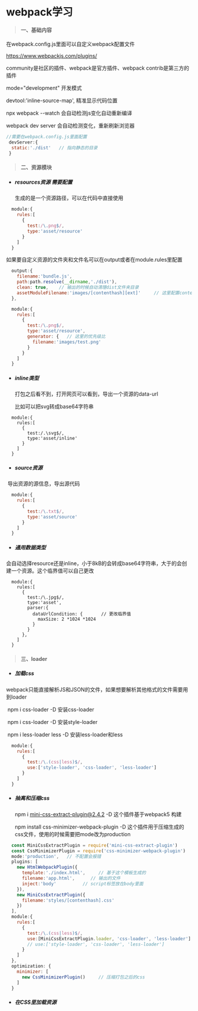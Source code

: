 # webpack学习
> #### 一、基础内容

在webpack.config.js里面可以自定义webpack配置文件

https://www.webpackjs.com/plugins/

community是社区的插件、webpack是官方插件、webpack contrib是第三方的插件

mode="development"   开发模式

 devtool:'inline-source-map',    精准显示代码位置

npx webpack --watch 会自动检测js变化自动重新编译

webpack dev server 会自动检测变化，重新刷新浏览器

```js
//需要在webpack.config.js里面配置
 devServer:{
  static:'./dist'   // 指向静态的目录
 }
```

> #### 二、资源模块

- ##### resources资源   需要配置

  生成的是一个资源路径，可以在代码中直接使用

```js
  module:{
    rules:[
      {
        test:/\.png$/,
        type:'asset/resource'
      }
    ]
  }
```

如果要自定义资源的文件夹和文件名可以在output或者在module.rules里配置

```js
  output:{
    filename:'bundle.js',
    path:path.resolve(__dirname,'./dist'),
    clean: true,    // 输出的时候自动清理dist文件夹目录   
    assetModuleFilename:'images/[contenthash][ext]'     // 这里配置contenthash是自动生成的文件名 ext是扩展名
  },
```

```js
  module:{
    rules:[
      {
        test:/\.png$/,
        type:'asset/resource',
        generator: {   // 这里的优先级比
          filename:'images/test.png'
        }
      }
    ]
  }
```

- ##### inline类型

  打包之后看不到，打开网页可以看到，导出一个资源的data-url
  
  比如可以把svg转成base64字符串

```
  module:{
    rules:[
      {
        test:/.\svg$/,
        type:'asset/inline'
      }
    ]
  }
```

- ##### source资源

​		导出资源的源信息，导出源代码

```js
  module:{
    rules:[
      {
        test:/\.txt$/,
        type:'asset/source'
      }
    ]
  }
```

- ##### 通用数据类型

​		会自动选择resource还是inline，小于8kB的会转成base64字符串，大于的会创建一个资源。这个临界值可以自己更改

```JS
  module:{
    rules:[
      {
        test:/\.jpg$/,
        type:'asset',
        parser:{
          dataUrlCondition: {       // 更改临界值
            maxSize: 2 *1024 *1024
          }
        }
      },
    ]
  }
```

> #### 三、loader

- ##### 	加载css

​	webpack只能直接解析JS和JSON的文件，如果想要解析其他格式的文件需要用到loader

​	npm i css-loader -D  安装css-loader

​	npm i css-loader -D  安装style-loader

​	npm i less-loader less -D  安装less-loader和less

```js
  module:{
    rules:[
      {
        test:/\.(css|less)$/,
        use:['style-loader', 'css-loader', 'less-loader']
      }
    ]
  }
```

- ##### 抽离和压缩css

  npm i mini-css-extract-plugin@2.4.2 -D 这个插件基于webpack5 构建

  npm install css-minimizer-webpack-plugin -D 这个插件用于压缩生成的css文件，使用的时候需要把mode改为production

```js
  const MiniCssExtractPlugin = require('mini-css-extract-plugin')
  const CssMinimizerPlugin = require('css-minimizer-webpack-plugin')
  mode:'production',   // 不配置会报错
  plugins: [
    new HtmlWebpackPlugin({
      template:'./index.html',     // 基于这个模板生成的
      filename:'app.html',      // 输出的文件
      inject:'body'          // script标签放在body里面
    }),
    new MiniCssExtractPlugin({
      filename:'styles/[contenthash].css'
    })
  ],
  module:{
    rules:[
      {
        test:/\.(css|less)$/,
        use:[MiniCssExtractPlugin.loader, 'css-loader', 'less-loader']
        // use:['style-loader', 'css-loader', 'less-loader']
      }
    ]
  },
  optimization: {
    minimizer: [
      new CssMinimizerPlugin()     // 压缩打包之后的css
    ]
  }

```

- ##### 在CSS里加载资源

  





